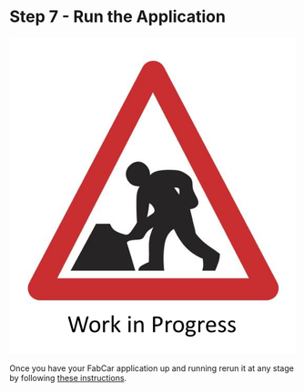 # Step 7 - Run the Application

![Work in Progress](../images/wip.png)

Once you have your FabCar application up and running rerun it at any stage by following [these instructions](../docs/rerunapp.md).